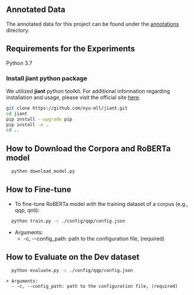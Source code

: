 ## Annotated Data
The annotated data for this project can be found under the [annotations](https://github.com/mosharafhossain/negation-and-nlu/tree/main/annotations-and-experiments/annotations) directory. 

## Requirements for the Experiments
Python 3.7 
### Install jiant python package 
We utilized **jiant** python toolkit. For additional information regarding installation and usage, please visit the official site [here](https://github.com/nyu-mll/jiant).

```bash
git clone https://github.com/nyu-mll/jiant.git
cd jiant
pip install --upgrade pip
pip install -e .
cd ..
```

## How to Download the Corpora and RoBERTa model
```bash
  python download_model.py
```

## How to Fine-tune

- To fine-tune RoBERTa model with the training dataset of a corpus (e.g., qqp, qnli): 
```bash
  python train.py -c ./config/qqp/config.json
```
  + Arguments:
	  - -c, --config_path: path to the configuration file, (required)
	
## How to Evaluate on the Dev dataset
	
```bash
  python evaluate.py -c ./config/qqp/config.json
```
    + Arguments:
	  - -c, --config_path: path to the configuration file, (required)
	  
